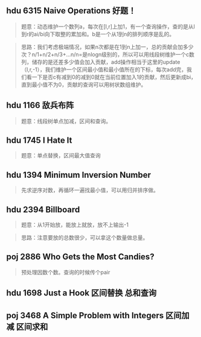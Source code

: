## hdu 6315 Naive Operations 好题！
>题意：动态维护一个数列a，每次在[l,r]上加1，有一个查询操作，查的是从l到r的ai/bi向下取整的累加和。b是一个从1到n的排列顺序是乱的。

>思路：我们考虑极端情况，如果n次都是在1到n上加一，总的贡献会加多少次？n/1+n/2+n/3+...n/n=是nlogn级别的，所以可以用线段树维护一个c数列，储存的是还差多少值会加入贡献，add操作相当于这里的update（l,r,-1），我们维护一个区间最小值和最小值所在的下标，每次add完，我们看一下是否c有减到0的减到0就在当前位置加入1的贡献，然后更新成bi，直到最小值不为0，贡献的查询可以用树状数组维护。

## hdu 1166 敌兵布阵
>题意：线段树单点加减，区间和查询。

## hdu 1745 I Hate It
>题意：单点替换，区间最大值查询

## hdu 1394 Minimum Inversion Number
>先求逆序对数，再循环一遍找最小值，可以用归并排序做。

## hdu 2394 Billboard 
>题意：从1开始放，能放上就放，放不上输出-1

>思路：注意要放的总数很少，可以拿这个数量做总量。

## poj 2886 Who Gets the Most Candies?
>预处理因数个数。查询的时候传个pair

## hdu 1698 Just a Hook 区间替换 总和查询

## poj 3468 A Simple Problem with Integers 区间加减 区间求和
